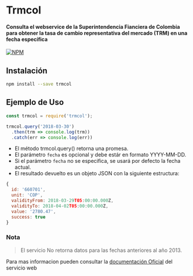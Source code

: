 # Trmcol

#### Consulta el webservice de la Superintendencia Fianciera de Colombia para obtener la tasa de cambio representativa del mercado (TRM) en una fecha específica

[![NPM](https://nodei.co/npm/trmcol.png?downloads=true)](https://nodei.co/npm/trmcol/)

## Instalación

```sh
npm install --save trmcol
```

## Ejemplo de Uso

```js
const trmcol = require('trmcol');

trmcol.query('2018-03-30')
  .then(trm => console.log(trm))
  .catch(err => console.log(err))
```

- El método trmcol.query() retorna una promesa.
- El parámetro `fecha` es opcional y debe estár en formato YYYY-MM-DD.
- Si el parámetro `fecha` no se especifica, se usará por defecto la fecha actual.
- El resultado devuelto es un objeto JSON con la siguiente estructura:


```js
{
  id: '660701',
  unit: 'COP',
  validityFrom: 2018-03-29T05:00:00.000Z,
  validityTo: 2018-04-02T05:00:00.000Z,
  value: '2780.47',
  success: true
}
```
### Nota

>El servicio No retorna datos para las fechas anteriores al año 2013.

Para mas informacion pueden consultar la [documentación Oficial](https://www.superfinanciera.gov.co/jsp/loader.jsf?lServicio=Publicaciones&lTipo=publicaciones&lFuncion=loadContenidoPublicacion&id=60819) del servicio web
